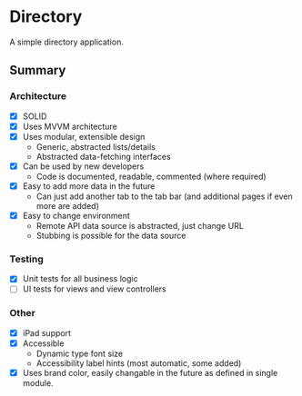 #  Directory

A simple directory application.

## Summary

### Architecture

- [x] SOLID
- [x] Uses MVVM architecture
- [x] Uses modular, extensible design
    - Generic, abstracted lists/details
    - Abstracted data-fetching interfaces
- [x] Can be used by new developers
    - Code is documented, readable, commented (where required)
- [x] Easy to add more data in the future
    - Can just add another tab to the tab bar (and additional pages if even more are added)
- [x] Easy to change environment
    - Remote API data source is abstracted, just change URL
    - Stubbing is possible for the data source
    
### Testing

- [x] Unit tests for all business logic
- [ ] UI tests for views and view controllers

### Other

- [x] iPad support
- [x] Accessible
    - Dynamic type font size
    - Accessibility label hints (most automatic, some added)
- [x] Uses brand color, easily changable in the future as defined in single module.
